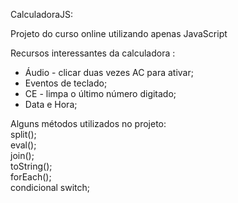 <p>
CalculadoraJS:
<br />

Projeto do curso online utilizando apenas JavaScript
<br />

Recursos interessantes da calculadora :<br />
  * Áudio - clicar duas vezes AC para ativar; <br />
  * Eventos de teclado;<br />
  * CE - limpa o último número digitado;<br />
  * Data e Hora; <br />
 
Alguns métodos utilizados no projeto: <br />
  split();<br />
  eval();<br />
  join();<br />
  toString();<br />
  forEach();<br />
  condicional switch;<br />
</p>
 
